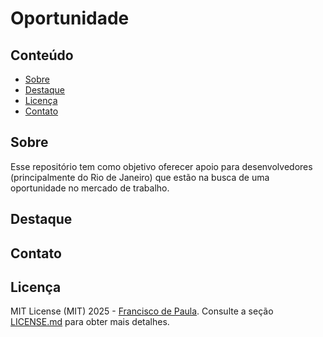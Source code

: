 # Oportunidade

## Conteúdo
- [Sobre](#-sobre)
- [Destaque](#-destaque)
- [Licença](#-lincenca)
- [Contato](#-contato)

## Sobre

Esse repositório tem como objetivo oferecer apoio para desenvolvedores (principalmente do Rio de Janeiro) que estão na busca de uma oportunidade no mercado de trabalho.

## Destaque


## Contato


## Licença

MIT License (MIT) 2025 - [Francisco de Paula](https://github.com/euchico/). Consulte a seção [LICENSE.md](LICENSE.md) para obter mais detalhes.